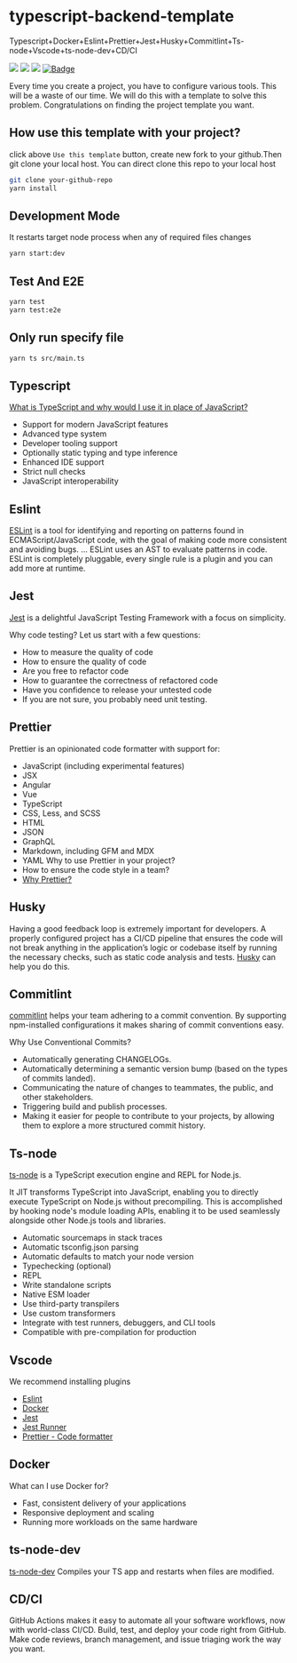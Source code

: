 # typescript-backend-template
Typescript+Docker+Eslint+Prettier+Jest+Husky+Commitlint+Ts-node+Vscode+ts-node-dev+CD/CI

<p>
  <a href="https://circleci.com/gh/huangyanxiong01/nest-starter"><img src="https://img.shields.io/badge/License-Apache%202.0-brightgreen.svg"></a>
  <a href="https://github.com/huangyanxiong01/nest-starter/actions/workflows/test.yml"><img src="https://github.com/huangyanxiong01/typescript-backend-template/actions/workflows/test.yml/badge.svg"></a>
  <a href="https://github.com/huangyanxiong01/typescript-backend-template/actions/workflows/e2e.yml"><img src="https://github.com/huangyanxiong01/typescript-backend-template/actions/workflows/e2e.yml/badge.svg"></a>
  <a href="https://app.codecov.io/gh/huangyanxiong01/typescript-backend-template"><img class="notice-badge" src="https://codecov.io/gh/huangyanxiong01/typescript-backend-template/branch/main/graphs/badge.svg?branch=main" alt="Badge"></a>
</p>

Every time you create a project, you have to configure various tools. This will be a waste of our time. We will do this with a template to solve this problem. Congratulations on finding the project template you want.

## How use this template with your project?
click above `Use this template` button, create new fork to your github.Then git clone your local host. You can direct clone this repo to your local host

```bash
git clone your-github-repo
yarn install
```

## Development Mode
It restarts target node process when any of required files changes

```bash
yarn start:dev
```

## Test And E2E
```bash
yarn test
yarn test:e2e
```

## Only run specify file
```bash
yarn ts src/main.ts
```

## Typescript
[What is TypeScript and why would I use it in place of JavaScript?](https://stackoverflow.com/questions/12694530/what-is-typescript-and-why-would-i-use-it-in-place-of-javascript/35048303#35048303)
- Support for modern JavaScript features
- Advanced type system
- Developer tooling support
- Optionally static typing and type inference
- Enhanced IDE support
- Strict null checks
- JavaScript interoperability

## Eslint
[ESLint](https://eslint.org/) is a tool for identifying and reporting on patterns found in ECMAScript/JavaScript code, with the goal of making code more consistent and avoiding bugs. ... ESLint uses an AST to evaluate patterns in code. ESLint is completely pluggable, every single rule is a plugin and you can add more at runtime.

## Jest
[Jest](https://jestjs.io/) is a delightful JavaScript Testing Framework with a focus on simplicity.

Why code testing? Let us start with a few questions:

- How to measure the quality of code
- How to ensure the quality of code
- Are you free to refactor code
- How to guarantee the correctness of refactored code
- Have you confidence to release your untested code
- If you are not sure, you probably need unit testing.

## Prettier
Prettier is an opinionated code formatter with support for:

- JavaScript (including experimental features)
- JSX
- Angular
- Vue
- TypeScript
- CSS, Less, and SCSS
- HTML
- JSON
- GraphQL
- Markdown, including GFM and MDX
- YAML
Why to use Prettier in your project?
- How to ensure the code style in a team?
- [Why Prettier?](https://prettier.io/docs/en/why-prettier.html)

## Husky
Having a good feedback loop is extremely important for developers. A properly configured project has a CI/CD pipeline that ensures the code will not break anything in the application’s logic or codebase itself by running the necessary checks, such as static code analysis and tests. [Husky](https://typicode.github.io/) can help you do this.

## Commitlint
[commitlint](https://commitlint.js.org/) helps your team adhering to a commit convention. By supporting npm-installed configurations it makes sharing of commit conventions easy.

Why Use Conventional Commits?
- Automatically generating CHANGELOGs.
- Automatically determining a semantic version bump (based on the types of commits landed).
- Communicating the nature of changes to teammates, the public, and other stakeholders.
- Triggering build and publish processes.
- Making it easier for people to contribute to your projects, by allowing them to explore a more structured commit history.

## Ts-node
[ts-node](https://typestrong.org/ts-node/docs/) is a TypeScript execution engine and REPL for Node.js.

It JIT transforms TypeScript into JavaScript, enabling you to directly execute TypeScript on Node.js without precompiling. This is accomplished by hooking node's module loading APIs, enabling it to be used seamlessly alongside other Node.js tools and libraries.

- Automatic sourcemaps in stack traces
- Automatic tsconfig.json parsing
- Automatic defaults to match your node version
- Typechecking (optional)
- REPL
- Write standalone scripts
- Native ESM loader
- Use third-party transpilers
- Use custom transformers
- Integrate with test runners, debuggers, and CLI tools
- Compatible with pre-compilation for production

## Vscode
We recommend installing plugins
- [Eslint](https://marketplace.visualstudio.com/items?itemName=dbaeumer.vscode-eslint)
- [Docker](https://marketplace.visualstudio.com/items?itemName=ms-azuretools.vscode-docker)
- [Jest](https://marketplace.visualstudio.com/items?itemName=Orta.vscode-jest)
- [Jest Runner](https://marketplace.visualstudio.com/items?itemName=firsttris.vscode-jest-runner)
- [Prettier - Code formatter](https://marketplace.visualstudio.com/items?itemName=esbenp.prettier-vscode)

## Docker
What can I use Docker for?
- Fast, consistent delivery of your applications
- Responsive deployment and scaling
- Running more workloads on the same hardware

## ts-node-dev
[ts-node-dev](https://github.com/wclr/ts-node-dev) Compiles your TS app and restarts when files are modified.



## CD/CI
GitHub Actions makes it easy to automate all your software workflows, now with world-class CI/CD. Build, test, and deploy your code right from GitHub. Make code reviews, branch management, and issue triaging work the way you want.